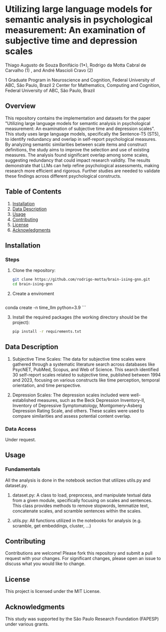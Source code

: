 # Utilizing large language models for semantic analysis in psychological measurement: An examination of subjective time and depression scales

Thiago Augusto de Souza Bonifácio (1*), Rodrigo da Motta Cabral de Carvalho (1) , and André Mascioli Cravo (2)


1 Graduate Program in Neuroscience and Cognition, Federal University of ABC, São Paulo, Brazil
2 Center for Mathematics, Computing and Cognition, Federal University of ABC, São Paulo, Brazil

## Overview

This repository contains the implementation and datasets for the paper "Utilizing large language models for semantic analysis in psychological measurement: An examination of subjective time and depression scales". This study uses large language models, specifically the Sentence-T5 (ST5), to identify redundancy and overlap in self-report psychological measures. By analyzing semantic similarities between scale items and construct definitions, the study aims to improve the selection and use of existing measures. The analysis found significant overlap among some scales, suggesting redundancy that could impact research validity. The results demonstrate that LLMs can help refine psychological assessments, making research more efficient and rigorous. Further studies are needed to validate these findings across different psychological constructs.

## Table of Contents

1. [Installation](#installation)
2. [Data Description](#data-description)
3. [Usage](#usage)
4. [Contributing](#contributing)
5. [License](#license)
6. [Acknowledgments](#acknowledgments)



## Installation

### Steps

1. Clone the repository:
    ```bash
    git clone https://github.com/rodrigo-motta/brain-ising-gnn.git
    cd brain-ising-gnn
    ```

2. Create a enviroment
    ```bash
conda create -n time_llm python=3.9
    ``` 

3. Install the required packages (the working directory should be the project):
    ```bash
    pip install -r requirements.txt
    ```

## Data Description

1.	Subjective Time Scales: The data for subjective time scales were gathered through a systematic literature search across databases like PsycNET, PubMed, Scopus, and Web of Science. This search identified 30 self-report scales related to subjective time, published between 1994 and 2023, focusing on various constructs like time perception, temporal orientation, and time perspective.

2.	Depression Scales: The depression scales included were well-established measures, such as the Beck Depression Inventory-II, Inventory of Depressive Symptomatology, Montgomery-Asberg Depression Rating Scale, and others. These scales were used to compare similarities and assess potential content overlap.

### Data Access

Under request.

## Usage

### Fundamentals

All the analysis is done in the notebook section that utilizes utils.py and dataset.py.

1. dataset.py: A class to load, preprocess, and manipulate textual data from a given module, specifically focusing on scales and sentences. This class provides methods to remove stopwords, lemmatize text, concatenate scales, and scramble sentences within the scales.

2. utils.py: All functions utilized in the notebooks for analysis (e.g. scramble, get embeddings, cluster, ...)

## Contributing

Contributions are welcome! Please fork this repository and submit a pull request with your changes. For significant changes, please open an issue to discuss what you would like to change.

## License 

This project is licensed under the MIT License.

## Acknowledgments

This study was supported by the São Paulo Research Foundation (FAPESP) under various grants.
